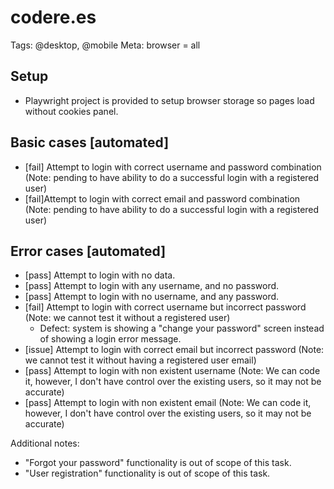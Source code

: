 # codere.es

Tags: @desktop, @mobile
Meta: browser = all

## Setup

- Playwright project is provided to setup browser storage so pages load without cookies panel.

## Basic cases [automated]

- [fail] Attempt to login with correct username and password combination (Note: pending to have ability to do a successful login with a registered user)
- [fail]Attempt to login with correct email and password combination (Note: pending to have ability to do a successful login with a registered user)

## Error cases [automated]
- [pass] Attempt to login with no data.
- [pass] Attempt to login with any username, and no password.
- [pass] Attempt to login with no username, and any password.
- [fail] Attempt to login with correct username but incorrect password (Note: we cannot test it without a registered user)
    * Defect: system is showing a "change your password" screen instead of showing a login error message.
- [issue] Attempt to login with correct email but incorrect password (Note: we cannot test it without having a registered user email)
- [pass] Attempt to login with non existent username (Note: We can code it, however, I don't have control over the existing users, so it may not be accurate)
- [pass] Attempt to login with non existent email  (Note: We can code it, however, I don't have control over the existing users, so it may not be accurate)

Additional notes:
- "Forgot your password" functionality is out of scope of this task.
- "User registration" functionality is out of scope of this task.
